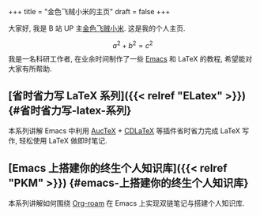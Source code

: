 +++
title = "金色飞贼小米的主页"
draft = false
+++

大家好, 我是 B 站 UP 主[金色飞贼小米](https://space.bilibili.com/314984514). 这是我的个人主页.

$$a^2+b^2=c^2$$
我是一名科研工作者, 在业余时间制作了一些 [Emacs](https://www.gnu.org/s/emacs/) 和 LaTeX 的教程, 希望能对大家有所帮助.


## [省时省力写 LaTeX 系列]({{< relref "ELatex" >}}) {#省时省力写-latex-系列}

本系列讲解 Emacs 中利用 [AucTeX](https://www.gnu.org/s/auctex) + [CDLaTeX](https://github.com/cdominik/cdlatex)  等插件省时省力完成 LaTeX 写作, 轻松使用 LaTeX 做即时笔记.


## [Emacs 上搭建你的终生个人知识库]({{< relref "PKM" >}}) {#emacs-上搭建你的终生个人知识库}

本系列讲解如何围绕 [Org-roam](https://www.orgroam.com/) 在 Emacs 上实现双链笔记与搭建个人知识库.
